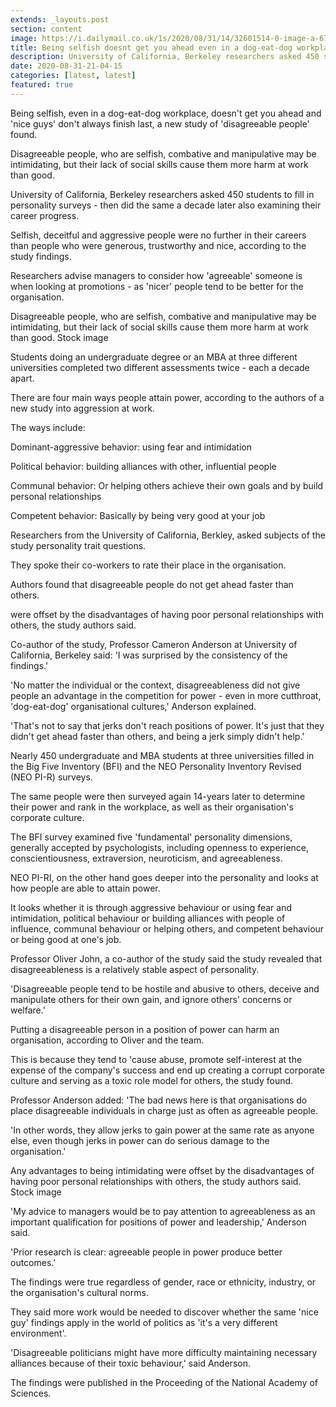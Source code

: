 ```yaml
---
extends: _layouts.post
section: content
image: https://i.dailymail.co.uk/1s/2020/08/31/14/32601514-0-image-a-67_1598879220500.jpg 
title: Being selfish doesnt get you ahead even in a dog-eat-dog workplace, study finds  
description: University of California, Berkeley researchers asked 450 students to fill in personality surveys - then did the same a decade later also examining their career progress. 
date: 2020-08-31-21-04-15 
categories: [latest, latest] 
featured: true 
--- 
```

Being selfish, even in a dog-eat-dog workplace, doesn't get you ahead and 'nice guys' don't always finish last, a new study of 'disagreeable people' found.    

Disagreeable people, who are selfish, combative and manipulative may be intimidating, but their lack of social skills cause them more harm at work than good. 

University of California, Berkeley researchers asked 450 students to fill in personality surveys - then did the same a decade later also examining their career progress.

Selfish, deceitful and aggressive people were no further in their careers than people who were generous, trustworthy and nice, according to the study findings.  

Researchers advise managers to consider how 'agreeable' someone is when looking at promotions - as 'nicer' people tend to be better for the organisation.  

Disagreeable people, who are selfish, combative and manipulative may be intimidating, but their lack of social skills cause them more harm at work than good. Stock image

Students doing an undergraduate degree or an MBA at three different universities completed two different assessments twice - each a decade apart. 

There are four main ways people attain power, according to the authors of a new study into aggression at work.

The ways include: 

Dominant-aggressive behavior: using fear and intimidation

Political behavior: building alliances with other, influential people 

Communal behavior: Or helping others achieve their own goals and by build personal relationships

Competent behavior: Basically by being very good at your job

Researchers from the University of California, Berkley, asked subjects of the study personality trait questions.

They spoke their co-workers to rate their place in the organisation. 

Authors found that disagreeable people do not get ahead faster than others.  

were offset by the disadvantages of having poor personal relationships with others, the study authors said.  

Co-author of the study, Professor Cameron Anderson at University of California, Berkeley said: 'I was surprised by the consistency of the findings.'

'No matter the individual or the context, disagreeableness did not give people an advantage in the competition for power - even in more cutthroat, 'dog-eat-dog' organisational cultures,' Anderson explained.

'That's not to say that jerks don't reach positions of power. It's just that they didn't get ahead faster than others, and being a jerk simply didn't help.'

Nearly 450 undergraduate and MBA students at three universities filled in the Big Five Inventory (BFI) and the NEO Personality Inventory Revised (NEO PI-R) surveys.

The same people were then surveyed again 14-years later to determine their power and rank in the workplace, as well as their organisation's corporate culture. 

The BFI survey examined five 'fundamental' personality dimensions, generally accepted by psychologists, including openness to experience, conscientiousness, extraversion, neuroticism, and agreeableness.

NEO PI-RI, on the other hand goes deeper into the personality and looks at how people are able to attain power.

It looks whether it is through aggressive behaviour or using fear and intimidation, political behaviour or building alliances with people of influence, communal behaviour or helping others, and competent behaviour or being good at one's job.

Professor Oliver John, a co-author of the study said the study revealed that disagreeableness is a relatively stable aspect of personality. 

'Disagreeable people tend to be hostile and abusive to others, deceive and manipulate others for their own gain, and ignore others' concerns or welfare.'

Putting a disagreeable person in a position of power can harm an organisation, according to Oliver and the team.

This is because they tend to 'cause abuse, promote self-interest at the expense of the company's success and end up creating a corrupt corporate culture and serving as a toxic role model for others, the study found.

Professor Anderson added: 'The bad news here is that organisations do place disagreeable individuals in charge just as often as agreeable people.

'In other words, they allow jerks to gain power at the same rate as anyone else, even though jerks in power can do serious damage to the organisation.' 

Any advantages to being intimidating were offset by the disadvantages of having poor personal relationships with others, the study authors said. Stock image

'My advice to managers would be to pay attention to agreeableness as an important qualification for positions of power and leadership,' Anderson said.

'Prior research is clear: agreeable people in power produce better outcomes.'

The findings were true regardless of gender, race or ethnicity, industry, or the organisation's cultural norms.

They said more work would be needed to discover whether the same 'nice guy' findings apply in the world of politics as 'it's a very different environment'. 

'Disagreeable politicians might have more difficulty maintaining necessary alliances because of their toxic behaviour,' said Anderson.

The findings were published in the Proceeding of the National Academy of Sciences.

